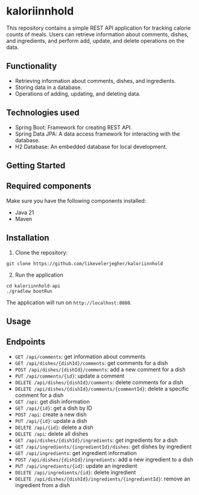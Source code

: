 # kaloriinnhold

This repository contains a simple REST API application for tracking calorie counts of meals. Users can retrieve information about comments, dishes, and ingredients, and perform add, update, and delete operations on the data.

## Functionality
- Retrieving information about comments, dishes, and ingredients.
- Storing data in a database.
- Operations of adding, updating, and deleting data.

## Technologies used
- Spring Boot: Framework for creating REST API.
- Spring Data JPA: A data access framework for interacting with the database.
- H2 Database: An embedded database for local development.

## Getting Started
## Required components
Make sure you have the following components installed:
- Java 21
- Maven

## Installation
1. Clone the repository:

```console
git clone https://github.com/likevelerjegher/kaloriinnhold
```
2. Run the application
```console
cd kaloriinnhold-api
./gradlew bootRun
```
The application will run on `http://localhost:8080`.

## Usage
## Endpoints

- `GET /api/comments`: get information about comments
- `GET /api/dishes/{dishId}/comments`: get comments for a dish
- `POST /api/dishes/{dishId}/comments`: add a new comment for a dish
- `PUT /api/comments/{id}`: update a comment
- `DELETE /api/dishes/{dishId}/comments`: delete comments for a dish
- `DELETE /api/dishes/{dishId}/comments/{commentId}`: delete a specific comment for a dish
- `GET /api`: get dish information
- `GET /api/{id}`: get a dish by ID
- `POST /api`: create a new dish
- `PUT /api/{id}`: update a dish
- `DELETE /api/{id}`: delete a dish
- `DELETE /api`: delete all dishes
- `GET /api/dishes/{dishId}/ingredients`: get ingredients for a dish
- `GET /api/ingredients/{ingredientId}/dishes`: get dishes by ingredient
- `GET /api/ingredients`: get ingredient information
- `POST /api/dishes/{dishId}/ingredients`: add a new ingredient to a dish
- `PUT /api/ingredients/{id}`: update an ingredient
- `DELETE /api/ingredients/{id}`: delete ingredient
- `DELETE /api/dishes/{dishId}/ingredients/{ingredientId}`: remove an ingredient from a dish
